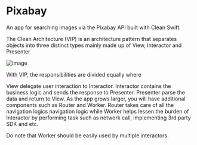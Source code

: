 # Pixabay
An app for searching images via the Pixabay API built with Clean Swift.

The Clean Architecture (VIP) is an architecture pattern that separates objects into three distinct types mainly made up of View, Interactor and Presenter

![image](https://user-images.githubusercontent.com/8598858/163920980-0aa20b36-a368-43fa-9aff-e1d3acc915f2.png)

With VIP, the responsibilities are divided equally where 

View delegate user interaction to Interactor.
Interactor contains the business logic and sends the response to Presenter.
Presenter parse the data and return to View.
As the app grows larger, you will have additional components such as Router and Worker. Router takes care of all the navigation logics navigation logic while Worker helps lessen the burden of Interactor by performing task such as network call, implementing 3rd party SDK and etc.

Do note that Worker should be easily used by multiple interactors. 
